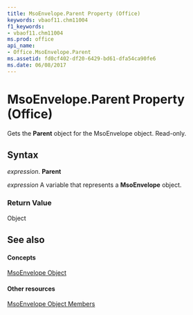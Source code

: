 ```yaml
---
title: MsoEnvelope.Parent Property (Office)
keywords: vbaof11.chm11004
f1_keywords:
- vbaof11.chm11004
ms.prod: office
api_name:
- Office.MsoEnvelope.Parent
ms.assetid: fd0cf402-df20-6429-bd61-dfa54ca90fe6
ms.date: 06/08/2017
---
```



# MsoEnvelope.Parent Property (Office)

Gets the **Parent** object for the MsoEnvelope object. Read-only.


## Syntax

 _expression_. **Parent**

 _expression_ A variable that represents a **MsoEnvelope** object.


### Return Value

Object


## See also


#### Concepts


[MsoEnvelope Object](msoenvelope-object-office.md)
#### Other resources


[MsoEnvelope Object Members](msoenvelope-members-office.md)

